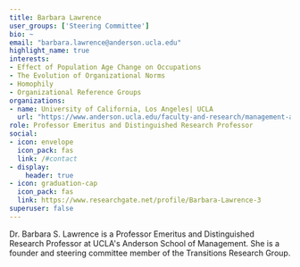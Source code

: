 ```yaml
---
title: Barbara Lawrence
user_groups: ['Steering Committee']
bio: ~
email: "barbara.lawrence@anderson.ucla.edu"
highlight_name: true
interests:
- Effect of Population Age Change on Occupations
- The Evolution of Organizational Norms
- Homophily
- Organizational Reference Groups
organizations:
- name: University of California, Los Angeles| UCLA
  url: "https://www.anderson.ucla.edu/faculty-and-research/management-and-organizations/faculty/lawrence"
role: Professor Emeritus and Distinguished Research Professor
social:
- icon: envelope
  icon_pack: fas
  link: /#contact
- display:
    header: true
- icon: graduation-cap
  icon_pack: fas
  link: https://www.researchgate.net/profile/Barbara-Lawrence-3
superuser: false
---
```


Dr. Barbara S. Lawrence is a Professor Emeritus and Distinguished Research Professor at UCLA's Anderson School of Management. She is a founder and steering committee member of the Transitions Research Group.